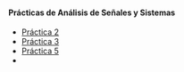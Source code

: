 #### Prácticas de Análisis de Señales y Sistemas
* [Práctica 2](https://hunajpu.github.io/ASyS/Práctica_2/html/ASySPrac2_Hernandez_Luna_Alonso.html)
* [Práctica 3](https://hunajpu.github.io/ASyS/Practica_3/html/problem6.html)
* [Práctica 5](https://hunajpu.github.io/ASyS/Practica_5/html/ASySPrac5_RodrigoLuna.html)
*
